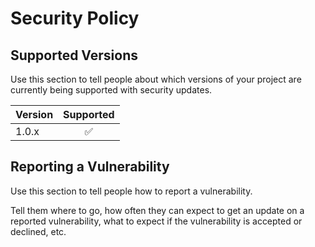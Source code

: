 # Security Policy

## Supported Versions

Use this section to tell people about which versions of your project are
currently being supported with security updates.

| Version | Supported          |
| ------- | :----------------: |
| 1.0.x   | :white_check_mark: |

## Reporting a Vulnerability

Use this section to tell people how to report a vulnerability.

Tell them where to go, how often they can expect to get an update on a
reported vulnerability, what to expect if the vulnerability is accepted or
declined, etc.
